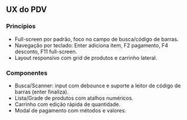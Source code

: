## UX do PDV

### Princípios
- Full-screen por padrão, foco no campo de busca/código de barras.
- Navegação por teclado: Enter adiciona item, F2 pagamento, F4 desconto, F11 full-screen.
- Layout responsivo com grid de produtos e carrinho lateral.

### Componentes
- Busca/Scanner: input com debounce e suporte a leitor de código de barras (enter finaliza).
- Lista/Grade de produtos com atalhos numéricos.
- Carrinho com edição rápida de quantidade.
- Modal de pagamento com métodos e valores.


